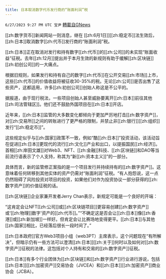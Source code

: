 ```yaml
---
title: 日本取消数字代币发行商的“账面利润”税
---
```

`6/27/2023 9:27 PM UTC 宝尹` [轉載自GNews](https://gnews.org/articles/1417994)

[[zh:数字货币]]新闻网站一则消息，继在 [[zh:6月1日]][[zh:稳定币]]法生效后，[[zh:日本]]取消数字[[zh:代币]]发行商的“账面利润”税。

[[zh:日本]]正在取消对发行和持有数字[[zh:代币]]的[[zh:公司]]的未实现“账面收益”征税。去年[[zh:12月]]提出并于本月生效的新规则有助于缓解[[zh:区块链]][[zh:初创公司]]的一大痛点。

根据旧规则，如果发行和持有自己的数字[[zh:代币]]在公开交易[[zh:市场]]上市，这些[[zh:代币]]的价值收益将被征收30-35%的税。无论[[zh:公司]]是否出售了这些资产，这都适用，许多[[zh:初创公司]]创始人称这是不公平的。

据报道，由于现行税法，一些项目创始人甚至威胁要离开[[zh:日本]]前往其他[[zh:司法管辖区]]。他们还不鼓励外国项目在[[zh:日本]]开店。

近年来，[[zh:日本]]监管的大多数变化都倾向于更加严厉地打击[[zh:数字资产]]，对[[zh:交易所]]之间的转账进行了更严格的限制，并禁止非[[zh:银行]][[zh:组织]]发行“[[zh:稳定币]]”。

这些规定似乎与[[zh:国家]]政策不一致，例如“酷[[zh:日本]]”投资活动，该活动旨在促进[[zh:日本]]更现代的流行[[zh:文化]]产业和出口，以提振国民[[zh:经济]]。首相[[zh:岸田文雄]]对Web3、NFT、[[zh:金融]]科技、[[zh:区块链]]和DAO等当前流行语表示了个人支持，称其为“新[[zh:资本主义]]”的一部分。

具体而言，新的监管修正案指的是一个项目发行并持续持有的[[zh:数字资产]]。这意味着任何转移到其他实体的资产仍需对“账面利润”征税。“有人抱怨说，这一点仍然阻碍了风险投资对项目的投资，如果他们对作为投资协议一部分获得的[[zh:数字资产]]的价值征税的话。

[[zh:区块链]]企业家兼开发者Jerry Chan表示，新规定可能是一个良好的开端：

“这肯定会让NFT[[zh:公司]]或[[zh:区块链项目]]更容易创建[[zh:数字资产]]或‘[[zh:物理]]数字’资产的[[zh:代币]]。”“不确定这是否会让[[zh:日本]]像[[zh:香港]]或[[zh:新加坡]]一样好。但肯定会让比赛场地变得更平。[[zh:日本]]与其他[[zh:国家]]相比，已经落后很长一段时间了。”

[[zh:日本政府]]官方Web3项目小组（web3PT）主席表示，这个问题现在“有所解决”，但暗示仍有一些方法可以澄清[[zh:日本]][[zh:关于]]何时以及如何对[[zh:数字资产]]征税的法律。这包括对个人持有和交易的[[zh:数字资产]]征税。

[[zh:日本]]有多个行业团体为[[zh:区块链]]和[[zh:数字资产]]行业进行游说，包括[[zh:日本]][[zh:加密资产]]交易协会（JVCEA）和[[zh:日本]][[zh:加密资产]]商业协会（JCBA）。
